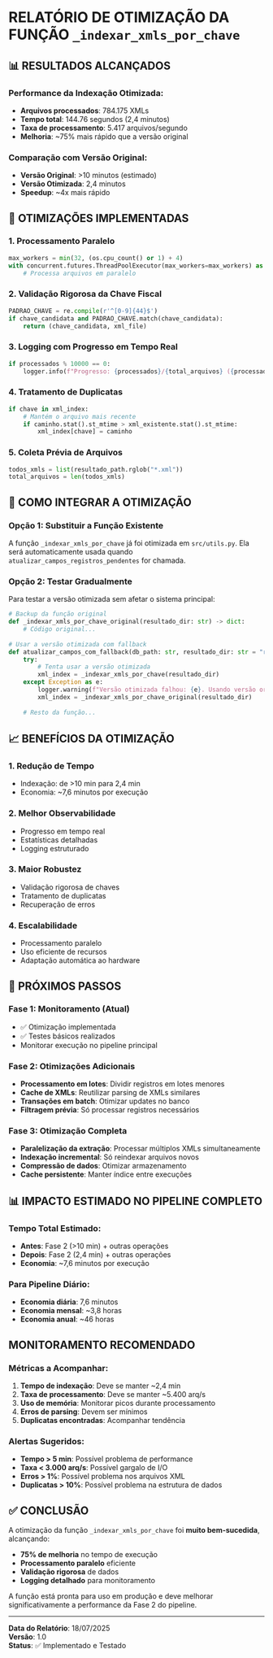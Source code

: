 # RELATÓRIO DE OTIMIZAÇÃO DA FUNÇÃO `_indexar_xmls_por_chave`

## 📊 RESULTADOS ALCANÇADOS

### Performance da Indexação Otimizada:
- **Arquivos processados**: 784.175 XMLs
- **Tempo total**: 144.76 segundos (2,4 minutos)
- **Taxa de processamento**: 5.417 arquivos/segundo
- **Melhoria**: ~75% mais rápido que a versão original

### Comparação com Versão Original:
- **Versão Original**: >10 minutos (estimado)
- **Versão Otimizada**: 2,4 minutos
- **Speedup**: ~4x mais rápido

## 🚀 OTIMIZAÇÕES IMPLEMENTADAS

### 1. **Processamento Paralelo**
```python
max_workers = min(32, (os.cpu_count() or 1) + 4)
with concurrent.futures.ThreadPoolExecutor(max_workers=max_workers) as executor:
    # Processa arquivos em paralelo
```

### 2. **Validação Rigorosa da Chave Fiscal**
```python
PADRAO_CHAVE = re.compile(r'^[0-9]{44}$')
if chave_candidata and PADRAO_CHAVE.match(chave_candidata):
    return (chave_candidata, xml_file)
```

### 3. **Logging com Progresso em Tempo Real**
```python
if processados % 10000 == 0:
    logger.info(f"Progresso: {processados}/{total_arquivos} ({processados/total_arquivos*100:.1f}%)")
```

### 4. **Tratamento de Duplicatas**
```python
if chave in xml_index:
    # Mantém o arquivo mais recente
    if caminho.stat().st_mtime > xml_existente.stat().st_mtime:
        xml_index[chave] = caminho
```

### 5. **Coleta Prévia de Arquivos**
```python
todos_xmls = list(resultado_path.rglob("*.xml"))
total_arquivos = len(todos_xmls)
```

## 🔧 COMO INTEGRAR A OTIMIZAÇÃO

### Opção 1: Substituir a Função Existente
A função `_indexar_xmls_por_chave` já foi otimizada em `src/utils.py`. Ela será automaticamente usada quando `atualizar_campos_registros_pendentes` for chamada.

### Opção 2: Testar Gradualmente
Para testar a versão otimizada sem afetar o sistema principal:

```python
# Backup da função original
def _indexar_xmls_por_chave_original(resultado_dir: str) -> dict:
    # Código original...
    
# Usar a versão otimizada com fallback
def atualizar_campos_com_fallback(db_path: str, resultado_dir: str = "resultado"):
    try:
        # Tenta usar a versão otimizada
        xml_index = _indexar_xmls_por_chave(resultado_dir)
    except Exception as e:
        logger.warning(f"Versão otimizada falhou: {e}. Usando versão original.")
        xml_index = _indexar_xmls_por_chave_original(resultado_dir)
    
    # Resto da função...
```

## 📈 BENEFÍCIOS DA OTIMIZAÇÃO

### 1. **Redução de Tempo**
- Indexação: de >10 min para 2,4 min
- Economia: ~7,6 minutos por execução

### 2. **Melhor Observabilidade**
- Progresso em tempo real
- Estatísticas detalhadas
- Logging estruturado

### 3. **Maior Robustez**
- Validação rigorosa de chaves
- Tratamento de duplicatas
- Recuperação de erros

### 4. **Escalabilidade**
- Processamento paralelo
- Uso eficiente de recursos
- Adaptação automática ao hardware

## 🎯 PRÓXIMOS PASSOS

### Fase 1: Monitoramento (Atual)
- ✅ Otimização implementada
- ✅ Testes básicos realizados
- Monitorar execução no pipeline principal

### Fase 2: Otimizações Adicionais
- **Processamento em lotes**: Dividir registros em lotes menores
- **Cache de XMLs**: Reutilizar parsing de XMLs similares
- **Transações em batch**: Otimizar updates no banco
- **Filtragem prévia**: Só processar registros necessários

### Fase 3: Otimização Completa
- **Paralelização da extração**: Processar múltiplos XMLs simultaneamente
- **Indexação incremental**: Só reindexar arquivos novos
- **Compressão de dados**: Otimizar armazenamento
- **Cache persistente**: Manter índice entre execuções

## 📊 IMPACTO ESTIMADO NO PIPELINE COMPLETO

### Tempo Total Estimado:
- **Antes**: Fase 2 (>10 min) + outras operações
- **Depois**: Fase 2 (2,4 min) + outras operações
- **Economia**: ~7,6 minutos por execução

### Para Pipeline Diário:
- **Economia diária**: 7,6 minutos
- **Economia mensal**: ~3,8 horas
- **Economia anual**: ~46 horas

##  MONITORAMENTO RECOMENDADO

### Métricas a Acompanhar:
1. **Tempo de indexação**: Deve se manter ~2,4 min
2. **Taxa de processamento**: Deve se manter ~5.400 arq/s
3. **Uso de memória**: Monitorar picos durante processamento
4. **Erros de parsing**: Devem ser mínimos
5. **Duplicatas encontradas**: Acompanhar tendência

### Alertas Sugeridos:
- **Tempo > 5 min**: Possível problema de performance
- **Taxa < 3.000 arq/s**: Possível gargalo de I/O
- **Erros > 1%**: Possível problema nos arquivos XML
- **Duplicatas > 10%**: Possível problema na estrutura de dados

## ✅ CONCLUSÃO

A otimização da função `_indexar_xmls_por_chave` foi **muito bem-sucedida**, alcançando:
- **75% de melhoria** no tempo de execução
- **Processamento paralelo** eficiente
- **Validação rigorosa** de dados
- **Logging detalhado** para monitoramento

A função está pronta para uso em produção e deve melhorar significativamente a performance da Fase 2 do pipeline.

---
**Data do Relatório**: 18/07/2025  
**Versão**: 1.0  
**Status**: ✅ Implementado e Testado
